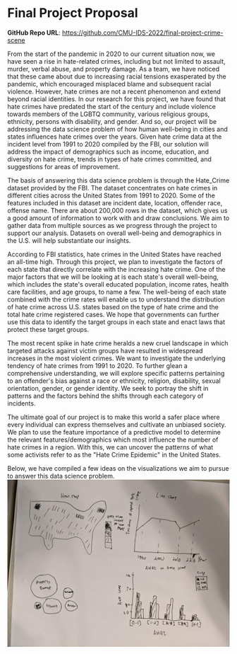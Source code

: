 # Final Project Proposal

**GitHub Repo URL**: https://github.com/CMU-IDS-2022/final-project-crime-scene

From the start of the pandemic in 2020 to our current situation now, we have seen a rise in hate-related crimes, including but not limited to assault, murder, verbal abuse, and property damage. As a team, we have noticed that these came about due to increasing racial tensions exasperated by the pandemic, which encouraged misplaced blame and subsequent racial violence. However, hate crimes are not a recent phenomenon and extend beyond racial identities. In our research for this project, we have found that hate crimes have predated the start of the century and include violence towards members of the LGBTQ community, various religious groups, ethnicity, persons with disability, and gender. And so, our project will be addressing the data science problem of how human well-being in cities and states influences hate crimes over the years. Given hate crime data at the incident level from 1991 to 2020 compiled by the FBI, our solution will address the impact of demographics such as income, education, and diversity on hate crime, trends in types of hate crimes committed, and suggestions for areas of improvement.

The basis of answering this data science problem is through the Hate_Crime dataset provided by the FBI. The dataset concentrates on hate crimes in different cities across the United States from 1991 to 2020. Some of the features included in this dataset are incident date, location, offender race, offense name. There are about 200,000 rows in the dataset, which gives us a good amount of information to work with and draw conclusions. We aim to gather data from multiple sources as we progress through the project to support our analysis. Datasets on overall well-being and demographics in the U.S. will help substantiate our insights. 

According to FBI statistics, hate crimes in the United States have reached an all-time high. Through this project, we plan to investigate the factors of each state that directly correlate with the increasing hate crime. One of the major factors that we will be looking at is each state's overall well-being, which includes the state's overall educated population, income rates, health care facilities, and age groups, to name a few. The well-being of each state combined with the crime rates will enable us to understand the distribution of hate crime across U.S. states based on the type of hate crime and the total hate crime registered cases. We hope that governments can further use this data to identify the target groups in each state and enact laws that protect these target groups.

The most recent spike in hate crime heralds a new cruel landscape in which targeted attacks against victim groups have resulted in widespread increases in the most violent crimes. We want to investigate the underlying tendency of hate crimes from 1991 to 2020. To further glean a comprehensive understanding, we will explore specific patterns pertaining to an offender's bias against a race or ethnicity, religion, disability, sexual orientation, gender, or gender identity. We seek to portray the shift in patterns and the factors behind the shifts through each category of incidents. 

The ultimate goal of our project is to make this world a safer place where every individual can express themselves and cultivate an unbiased society. We plan to use the feature importance of a predictive model to determine the relevant features/demographics which most influence the number of hate crimes in a region. With this, we can uncover the patterns of what some activists refer to as the "Hate Crime Epidemic" in the United States.

Below, we have compiled a few ideas on the visualizations we aim to pursue to answer this data science problem. 
![rough sketch of potential ideas to show data](rough_sketches_proposal.jpg)
